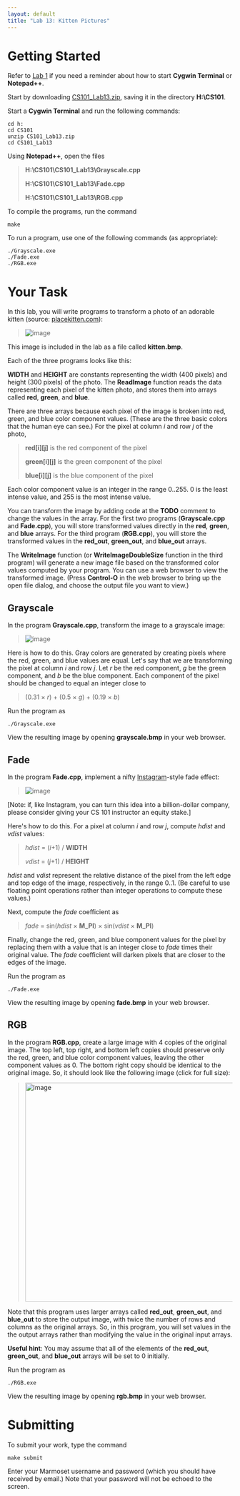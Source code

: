 ```yaml
---
layout: default
title: "Lab 13: Kitten Pictures"
---
```


Getting Started
===============

Refer to [Lab 1](lab01.html) if you need a reminder about how to start **Cygwin Terminal** or **Notepad++**.

Start by downloading [CS101\_Lab13.zip](src/CS101_Lab13.zip), saving it in the directory **H:\\CS101**.

Start a **Cygwin Terminal** and run the following commands:

    cd h:
    cd CS101
    unzip CS101_Lab13.zip
    cd CS101_Lab13

Using **Notepad++**, open the files

> **H:\\CS101\\CS101\_Lab13\\Grayscale.cpp**
>
> **H:\\CS101\\CS101\_Lab13\\Fade.cpp**
>
> **H:\\CS101\\CS101\_Lab13\\RGB.cpp**

To compile the programs, run the command

    make

To run a program, use one of the following commands (as appropriate):

    ./Grayscale.exe
    ./Fade.exe
    ./RGB.exe

Your Task
=========

In this lab, you will write programs to transform a photo of an adorable kitten (source: [placekitten.com](http://placekitten.com/640/480)):

> ![image](images/lab13/kitten.bmp)

This image is included in the lab as a file called **kitten.bmp**.

Each of the three programs looks like this:

**WIDTH** and **HEIGHT** are constants representing the width (400 pixels) and height (300 pixels) of the photo. The **ReadImage** function reads the data representing each pixel of the kitten photo, and stores them into arrays called **red**, **green**, and **blue**.

There are three arrays because each pixel of the image is broken into red, green, and blue color component values. (These are the three basic colors that the human eye can see.) For the pixel at column *i* and row *j* of the photo,

> **red[i][j]** is the red component of the pixel
>
> **green[i][j]** is the green component of the pixel
>
> **blue[i][j]** is the blue component of the pixel

Each color component value is an integer in the range 0..255. 0 is the least intense value, and 255 is the most intense value.

You can transform the image by adding code at the **TODO** comment to change the values in the array.  For the first two programs (**Grayscale.cpp** and **Fade.cpp**), you will store transformed values directly in the **red**, **green**, and **blue** arrays.  For the third program (**RGB.cpp**), you will store the transformed values in the **red\_out**, **green\_out**, and **blue\_out** arrays.

The **WriteImage** function (or **WriteImageDoubleSize** function in the third program) will generate a new image file based on the transformed color values computed by your program. You can use a web browser to view the transformed image. (Press **Control-O** in the web browser to bring up the open file dialog, and choose the output file you want to view.)

Grayscale
---------

In the program **Grayscale.cpp**, transform the image to a grayscale image:

> ![image](images/lab13/grayscale.bmp)

Here is how to do this. Gray colors are generated by creating pixels where the red, green, and blue values are equal. Let's say that we are transforming the pixel at column *i* and row *j*. Let *r* be the red component, *g* be the green component, and *b* be the blue component. Each component of the pixel should be changed to equal an integer close to

> (0.31 &times; *r*) + (0.5 &times; *g*) + (0.19 &times; *b*)

Run the program as

    ./Grayscale.exe

View the resulting image by opening **grayscale.bmp** in your web browser.

Fade
----

In the program **Fade.cpp**, implement a nifty [Instagram](http://instagram.com/)-style fade effect:

> ![image](images/lab13/fade.bmp)

[Note: if, like Instagram, you can turn this idea into a billion-dollar company, please consider giving your CS 101 instructor an equity stake.]

Here's how to do this. For a pixel at column *i* and row *j*, compute *hdist* and *vdist* values:

> *hdist* = (*i*+1) / **WIDTH**
>
> *vdist* = (*j*+1) / **HEIGHT**

*hdist* and *vdist* represent the relative distance of the pixel from the left edge and top edge of the image, respectively, in the range 0..1. (Be careful to use floating point operations rather than integer operations to compute these values.)

Next, compute the *fade* coefficient as

> *fade* = sin(*hdist* &times; **M\_PI**) &times; sin(*vdist* &times; **M\_PI**)

Finally, change the red, green, and blue component values for the pixel by replacing them with a value that is an integer close to *fade* times their original value. The *fade* coefficient will darken pixels that are closer to the edges of the image.

Run the program as

    ./Fade.exe

View the resulting image by opening **fade.bmp** in your web browser.

RGB
---

In the program **RGB.cpp**, create a large image with 4 copies of the original image. The top left, top right, and bottom left copies should preserve only the red, green, and blue color component values, leaving the other component values as 0. The bottom right copy should be identical to the original image.  So, it should look like the following image (click for full size):

> <a href="images/lab13/rgb.bmp"><img alt="image" src="images/lab13/rgb.bmp" style="width: 35em;"></a>

Note that this program uses larger arrays called **red\_out**, **green\_out**, and **blue\_out** to store the output image, with twice the number of rows and columns as the original arrays. So, in this program, you will set values in the the output arrays rather than modifying the value in the original input arrays.

**Useful hint**: You may assume that all of the elements of the **red\_out**, **green\_out**, and **blue\_out** arrays will be set to 0 initially.

Run the program as

    ./RGB.exe

View the resulting image by opening **rgb.bmp** in your web browser.

Submitting
==========

To submit your work, type the command

    make submit

Enter your Marmoset username and password (which you should have received by email.) Note that your password will not be echoed to the screen.
